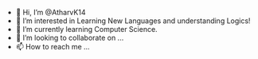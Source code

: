 - 👋 Hi, I’m @AtharvK14
- 👀 I’m interested in Learning New Languages and understanding Logics!
- 🌱 I’m currently learning Computer Science.
- 💞️ I’m looking to collaborate on ...
- 📫 How to reach me ...

<!---
AtharvK14/AtharvK14 is a ✨ special ✨ repository because its `README.md` (this file) appears on your GitHub profile.
You can click the Preview link to take a look at your changes.
--->

